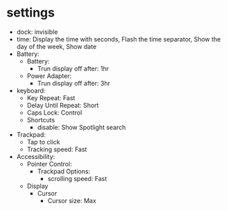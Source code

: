 # settings
- dock: invisible
- time: Display the time with seconds, Flash the time separator, Show the day of the week, Show date
- Battery:
  - Battery:
    - Trun display off after: 1hr
  - Power Adapter:
    - Trun display off after: 3hr
- keyboard:
  - Key Repeat: Fast
  - Delay Until Repeat: Short
  - Caps Lock: Control
  - Shortcuts
    - disable: Show Spotlight search
- Trackpad:
  - Tap to click
  - Tracking speed: Fast
- Accessibility:
  - Pointer Control:
    - Trackpad Options:
      - scrolling speed: Fast
  - Display
    - Cursor
      - Cursor size: Max
